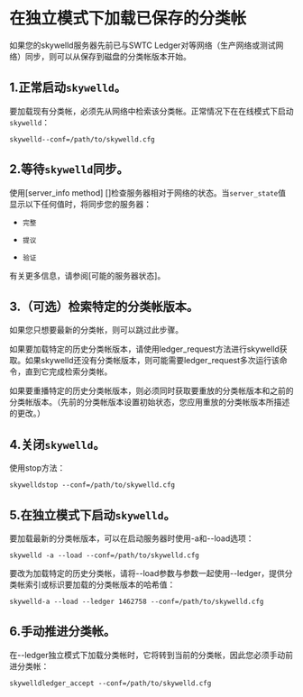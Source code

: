 # 在独立模式下加载已保存的分类帐

如果您的skywelld服务器先前已与SWTC Ledger对等网络（生产网络或测试网络）同步，则可以从保存到磁盘的分类帐版本开始。

## 1.正常启动`skywelld`。

要加载现有分类帐，必须先从网络中检索该分类帐。正常情况下在在线模式下启动`skywelld`：

```
skywelld--conf=/path/to/skywelld.cfg
```

## 2.等待`skywelld`同步。

使用[server_info method] []检查服务器相对于网络的状态。当`server_state`值显示以下任何值时，将同步您的服务器：

* `完整`

* `提议`

* `验证`

有关更多信息，请参阅[可能的服务器状态]。

## 3.（可选）检索特定的分类帐版本。

如果您只想要最新的分类帐，则可以跳过此步骤。

如果要加载特定的历史分类帐版本，请使用ledger_request方法进行skywelld获取。如果skywelld还没有分类帐版本，则可能需要ledger_request多次运行该命令，直到它完成检索分类帐。

如果要重播特定的历史分类帐版本，则必须同时获取要重放的分类帐版本和之前的分类帐版本。（先前的分类帐版本设置初始状态，您应用重放的分类帐版本所描述的更改。）

## 4.关闭`skywelld`。

使用stop方法：

```
skywelldstop --conf=/path/to/skywelld.cfg
```

## 5.在独立模式下启动`skywelld`。

要加载最新的分类帐版本，可以在启动服务器时使用-a和--load选项：
```
skywelld -a --load --conf=/path/to/skywelld.cfg
```

要改为加载特定的历史分类帐，请将--load参数与参数一起使用--ledger，提供分类帐索引或标识要加载的分类帐版本的哈希值：

```
skywelld-a --load --ledger 1462758 --conf=/path/to/skywelld.cfg
```

## 6.手动推进分类帐。

在--ledger独立模式下加载分类帐时，它将转到当前的分类帐，因此您必须手动前进分类帐：

```
skywelldledger_accept --conf=/path/to/skywelld.cfg
```
